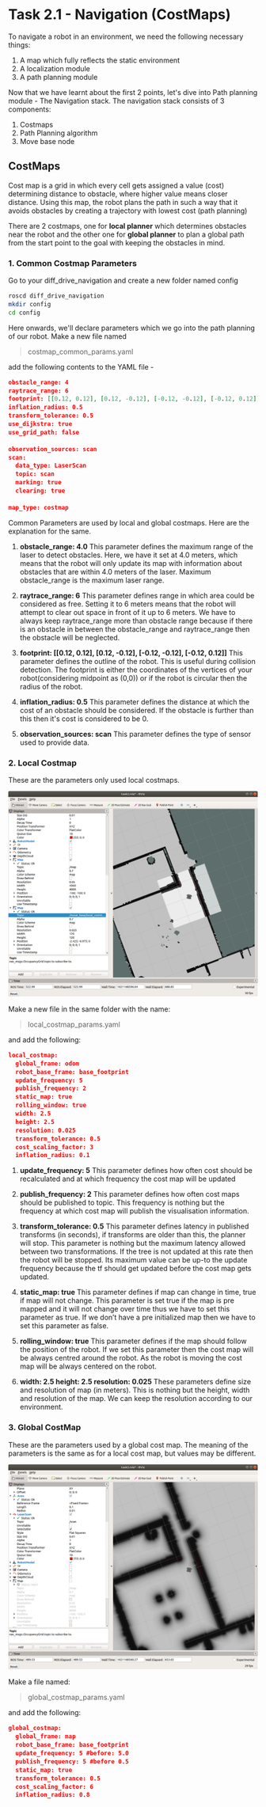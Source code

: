 ﻿# Task 2.1 - Navigation (CostMaps)

To navigate a robot in an environment, we need the following necessary things: 
1. A map which fully reflects the static environment
2. A localization module
3. A path planning module

Now that we have learnt about the first 2 points, let's dive into Path planning module - The
Navigation stack. The navigation stack consists of 3 components:
1. Costmaps
2. Path Planning algorithm
3. Move base node

## CostMaps

Cost map is a grid in which every cell gets assigned a value (cost) determining distance to
obstacle, where higher value means closer distance. Using this map, the robot plans the path in such a way that it avoids obstacles by creating a trajectory with lowest cost (path planning)

There are 2 costmaps, one for **local planner** which determines obstacles near the robot and the other one for **global planner** to plan a global path from the start point to the goal with keeping the obstacles in mind.

### 1. Common Costmap Parameters
Go to your diff_drive_navigation and create a new folder named config
```bash
roscd diff_drive_navigation
mkdir config
cd config
```
Here onwards, we'll declare parameters which we go into the path planning of our robot. Make a new file named 
> costmap_common_params.yaml

add the following contents to the YAML file -

```json
obstacle_range: 4
raytrace_range: 6
footprint: [[0.12, 0.12], [0.12, -0.12], [-0.12, -0.12], [-0.12, 0.12]]
inflation_radius: 0.5
transform_tolerance: 0.5
use_dijkstra: true
use_grid_path: false  

observation_sources: scan
scan:
  data_type: LaserScan
  topic: scan
  marking: true
  clearing: true

map_type: costmap
```
Common Parameters are used by local and global costmaps. Here are the explanation for the same.

1. **obstacle_range: 4.0**
This parameter defines the maximum range of the laser to detect obstacles.
Here, we have it set at 4.0 meters, which means that the robot will only update its
map with information about obstacles that are within 4.0 meters of the laser.
Maximum obstacle_range is the maximum laser range.

2. **raytrace_range: 6**
This parameter defines range in which area could be considered as free.
Setting it to 6 meters means that the robot will attempt to clear out space in front
of it up to 6 meters. We have to always keep raytrace_range more than obstacle range because if there is an obstacle in between the obstacle_range and raytrace_range then the obstacle will be neglected.

3. **footprint: [[0.12, 0.12], [0.12, -0.12], [-0.12, -0.12], [-0.12, 0.12]]**
This parameter defines the outline of the robot. This is useful during collision
detection. The footprint is either the coordinates of the vertices of your robot(considering
midpoint as (0,0)) or if the robot is circular then the radius of the robot.

5. **inflation_radius: 0.5**
This parameter defines the distance at which the cost of an obstacle should be
considered. If the obstacle is further than this then it's cost is considered to be 0.

6. **observation_sources: scan**
This parameter defines the type of sensor used to provide data.

### 2. Local Costmap

These are the parameters only used local costmaps. 

![](Images/Img7.png)

Make a new file in the same folder with the name:
> local_costmap_params.yaml

and add the following:

```json
local_costmap:
  global_frame: odom
  robot_base_frame: base_footprint
  update_frequency: 5 
  publish_frequency: 2
  static_map: true
  rolling_window: true
  width: 2.5
  height: 2.5
  resolution: 0.025
  transform_tolerance: 0.5
  cost_scaling_factor: 3
  inflation_radius: 0.1
```

1. **update_frequency: 5**
This parameter defines how often cost should be recalculated and at which
frequency the cost map will be updated

2. **publish_frequency: 2**
This parameter defines how often cost maps should be published to topic. This
frequency is nothing but the frequency at which cost map will publish the
visualisation information.

3. **transform_tolerance: 0.5**
This parameter defines latency in published transforms (in seconds), if transforms
are older than this, the planner will stop. This parameter is nothing but the
maximum latency allowed between two transformations. If the tree is not updated at this rate then the robot will be stopped. Its maximum value can be up-to the update frequency because the tf should get updated before the cost map gets updated.

4. **static_map: true**
This parameter defines if map can change in time, true if map will not change.
This parameter is set true if the map is pre mapped and it will not change over time
thus we have to set this parameter as true. If we don’t have a pre initialized map then we have to set this parameter as false.

5. **rolling_window: true**
This parameter defines if the map should follow the position of the robot.
If we set this parameter then the cost map will be always centred around the robot.
As the robot is moving the cost map will be always centered on the robot.

6.   **width: 2.5  height: 2.5  resolution: 0.025**
These parameters define size and resolution of map (in meters). This is nothing but
the height, width and resolution of the map. We can keep the resolution according
to our environment.


### 3. Global CostMap

These are the parameters used by a global cost map. The meaning of the parameters is the
same as for a local cost map, but values may be different. 

![](Images/Img8.png)


Make a file named: 
> global_costmap_params.yaml

and add the following:

```json
global_costmap:
  global_frame: map
  robot_base_frame: base_footprint
  update_frequency: 5 #before: 5.0
  publish_frequency: 5 #before 0.5
  static_map: true
  transform_tolerance: 0.5
  cost_scaling_factor: 6
  inflation_radius: 0.8

```

